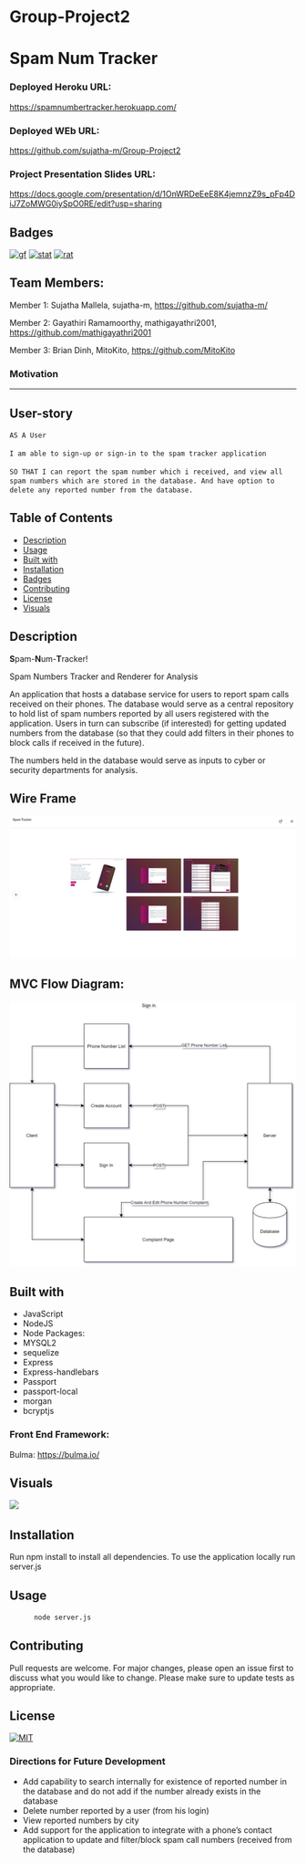 # Group-Project2

# Spam Num Tracker

### Deployed Heroku URL:
https://spamnumbertracker.herokuapp.com/

### Deployed WEb URL:

https://github.com/sujatha-m/Group-Project2


### Project Presentation Slides URL:

https://docs.google.com/presentation/d/1OnWRDeEeE8K4jemnzZ9s_pFp4DiJ7ZoMWG0iySpO0RE/edit?usp=sharing


## Badges
[![gf](https://img.shields.io/github/followers/sujatha-m?style=social)](https://img.shields.io/github/followers/sujatha-m?style=social)
[![stat](https://img.shields.io/website?url=https%3A%2F%2Fsujatha-m.github.io%2FWeather-Dashboard%2FDevelop%2F)](https://img.shields.io/website?url=https%3A%2F%2Fsujatha-m.github.io%2FWeather-Dashboard%2FDevelop%2F)
[![rat](https://img.shields.io/redmine/plugin/stars/redmine_xlsx_format_issue_exporter?color=purple)](https://img.shields.io/redmine/plugin/stars/redmine_xlsx_format_issue_exporter?color=purple)

## Team Members:

Member 1: Sujatha Mallela, sujatha-m, https://github.com/sujatha-m/

Member 2: Gayathiri Ramamoorthy, mathigayathri2001, https://github.com/mathigayathri2001

Member 3: Brian Dinh, MitoKito, https://github.com/MitoKito

### Motivation
-------------

## User-story
```
AS A User

I am able to sign-up or sign-in to the spam tracker application

SO THAT I can report the spam number which i received, and view all spam numbers which are stored in the database. And have option to delete any reported number from the database.

```

## Table of Contents
   * [Description](#description)
   * [Usage](#usage)
   * [Built with](#built-with)
   * [Installation](#installation)
   * [Badges](#badges)
   * [Contributing](#contributing)
   * [License](#license)
   * [Visuals](#visuals)

## Description
**S**pam-**N**um-**T**racker! 

Spam Numbers Tracker and Renderer for Analysis

An application that hosts a database service for users to report spam calls received on their phones.
The database would serve as a central repository to hold list of spam numbers reported by all users registered with the application.
Users in turn can subscribe (if interested) for getting  updated numbers from the database (so that they could add filters in their phones to block calls if received in the future).

The numbers held in the database would serve as inputs to cyber or security departments for analysis.

## Wire Frame
![](Demo/wireFrame.png)

## MVC Flow Diagram:
<img width="600px" src="wireframe/.drawio.png" alt="Image of Project Wireframe">

## Built with
* JavaScript
* NodeJS
* Node Packages:
* MYSQL2
* sequelize
* Express
* Express-handlebars
* Passport
* passport-local
* morgan
* bcryptjs

### Front End Framework:
Bulma: https://bulma.io/

## Visuals

![](Demo/.gif)

## Installation 
Run npm install to install all dependencies. To use the application locally run server.js

## Usage
```sh
      node server.js  
```

## Contributing
Pull requests are welcome. For major changes, please open an issue first to discuss what you would like to change.
Please make sure to update tests as appropriate.


## License 
[![MIT](https://img.shields.io/npm/l/isc?color=Blue&style=plastic)](https://img.shields.io/npm/l/isc?color=Blue&style=plastic)

### Directions for Future Development
* Add capability to search internally for existence of reported number in the database and do not add if the number       already exists in the database
* Delete number reported by a user (from his login)
* View reported numbers by city
* Add support for the application to integrate with a phone’s contact application to update and filter/block spam call numbers (received from the database)  

